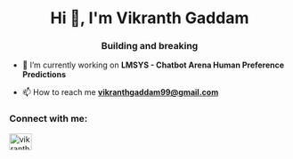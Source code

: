 <h1 align="center">Hi 👋, I'm Vikranth Gaddam</h1>
<h3 align="center">Building and breaking</h3>

- 🔭 I’m currently working on **LMSYS - Chatbot Arena Human Preference Predictions**

- 📫 How to reach me **vikranthgaddam99@gmail.com**

<h3 align="left">Connect with me:</h3>
<p align="left">
<a href="https://linkedin.com/in/vikranth-gaddam-540b37129" target="blank"><img align="center" src="https://raw.githubusercontent.com/rahuldkjain/github-profile-readme-generator/master/src/images/icons/Social/linked-in-alt.svg" alt="vikranth-gaddam-540b37129" height="30" width="40" /></a>
</p>
